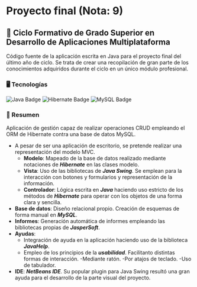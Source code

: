 # Proyecto final (Nota: 9)
## 📒 Ciclo Formativo de Grado Superior en Desarrollo de Aplicaciones Multiplataforma
Código fuente de la aplicación escrita en Java para el proyecto final del último año de ciclo.
Se trata de crear una recopilación de gran parte de los conocimientos adquiridos durante el ciclo en un único módulo profesional.

### 🖥️ Tecnologías
![Java Badge](https://img.shields.io/badge/Java-ED8B00?style=for-the-badge&logo=openjdk&logoColor=white)
![Hibernate Badge](https://img.shields.io/badge/Hibernate-59666C?style=for-the-badge&logo=Hibernate&logoColor=white)
![MySQL Badge](https://img.shields.io/badge/MySQL-00000F?style=for-the-badge&logo=mysql&logoColor=white)

### 📝 Resumen
Aplicación de gestión capaz de realizar operaciones CRUD empleando el ORM de Hibernate contra una base de datos MySQL.
- A pesar de ser una aplicación de escritorio, se pretende realizar una representación del modelo MVC.
  - **Modelo**: Mapeado de la base de datos realizado mediante notaciones de ***Hibernate*** en las clases modelo.
  - **Vista**: Uso de las bibliotecas de ***Java Swing***. Se emplean para la interacción con botones y formularios y representación de la información.
  - **Controlador**: Lógica escrita en ***Java*** haciendo uso estricto de los métodos de ***Hibernate*** para operar con los objetos de una forma clara y sencilla.
- **Base de datos**: Diseño relacional propio. Creación de esquemas de forma manual en ***MySQL***.
- **Informes**: Generación automática de informes empleando las bibliotecas propias de ***JasperSoft***.
- **Ayudas**:
  - Integración de ayuda en la aplicación haciendo uso de la biblioteca ***JavaHelp***.
  - Empleo de los principios de la ***usabilidad***. Facilitanto distintas formas de interacción.
    -Mediante ratón.
    -Por atajos de teclado.
    -Uso de tabulador.
- **IDE**: ***NetBeans IDE***. Su popular plugin para Java Swing resultó una gran ayuda para el desarrollo de la parte visual del proyecto.

